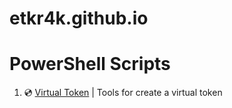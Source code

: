 # etkr4k.github.io

# PowerShell Scripts
1. 💿 [Virtual Token](https://github.com/etkr4k/virtual-token) | Tools for create a virtual token

<h1 align="center"><a href="https://t.me/etkr4k"><img src="https://img.shields.io/badge/Telegram-2CA5E0?style=for-the-badge&logo=telegram&logoColor=white" alt=""></a></h1>


